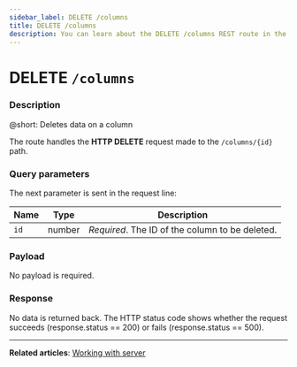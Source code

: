 ```yaml
---
sidebar_label: DELETE /columns
title: DELETE /columns
description: You can learn about the DELETE /columns REST route in the documentation of the DHTMLX JavaScript Kanban library. Browse developer guides and API reference, try out code examples and live demos, and download a free 30-day evaluation version of DHTMLX Kanban.
---
```


# DELETE `/columns`

### Description

@short: Deletes data on a column

The route handles the **HTTP DELETE** request made to the `/columns/{id}` path.

### Query parameters

The next parameter is sent in the request line:

| Name       | Type        | Description |
| ---------- | ----------- | ----------- |
| `id`       |  number     | *Required*. The ID of the column to be deleted.|

### Payload

No payload is required.

### Response

No data is returned back. The HTTP status code shows whether the request succeeds (response.status == 200) or fails (response.status == 500).

---

**Related articles**: [Working with server](guides/working_with_server.md)
